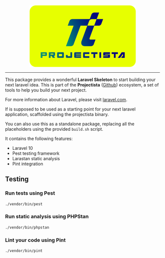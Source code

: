 <p align="center">
  <img src="https://github.com/projectista/static/blob/main/logo/projectista@2x.png">
</p>

---
This package provides a wonderful **Laravel Skeleton** to start building your next laravel idea.
This is part of the **Projectista** ([Github](https://github.com/projectista/projectista)) ecosystem, a set of tools to help you build your next project.

For more information about Laravel, please visit [laravel.com](https://laravel.com).

If is supposed to be used as a starting point for your next laravel application, scaffolded using the projectista binary.

You can also use this as a standalone package, replacing all the placeholders using the provided `build.sh` script.

It contains the following features:

- Laravel 10
- Pest testing framework
- Larastan static analysis
- Pint integration

## Testing

### Run tests using Pest

```bash
./vendor/bin/pest
```

### Run static analysis using PHPStan

```bash
./vendor/bin/phpstan
```

### Lint your code using Pint

```bash
./vendor/bin/pint
```
